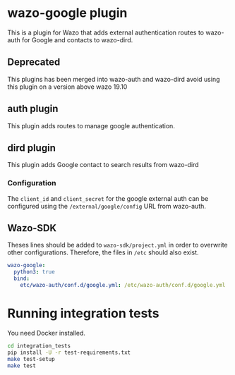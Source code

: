 # wazo-google plugin

This is a plugin for Wazo that adds external authentication routes to wazo-auth for Google and contacts to wazo-dird.

## Deprecated

This plugins has been merged into wazo-auth and wazo-dird avoid using this plugin on a version above wazo 19.10


## auth plugin

This plugin adds routes to manage google authentication.


## dird plugin

This plugin adds Google contact to search results from wazo-dird


### Configuration

The `client_id` and `client_secret` for the google external auth can be configured using the
`/external/google/config` URL from wazo-auth.


## Wazo-SDK

Theses lines should be added to `wazo-sdk/project.yml` in order to overwrite other configurations. Therefore, the files in `/etc` should also exist.

```yml
wazo-google:
  python3: true
  bind:
    etc/wazo-auth/conf.d/google.yml: /etc/wazo-auth/conf.d/google.yml
```

# Running integration tests
You need Docker installed.

```sh
cd integration_tests
pip install -U -r test-requirements.txt
make test-setup
make test
```
